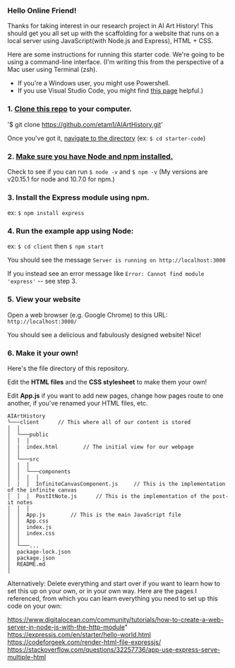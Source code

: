 ### Hello Online Friend!

Thanks for taking interest in our research project in AI Art History! This should get you all set up with the scaffolding for a website that runs on a local server using JavaScript(with Node.js and Express), HTML + CSS.

Here are some instructions for running this starter code.
We're going to be using a command-line interface. (I'm writing this from the perspective of a Mac user using Terminal (zsh).

- If you're a Windows user, you might use Powershell.
- If you use Visual Studio Code, you might find [this page](https://docs.microsoft.com/en-us/windows/dev-environment/javascript/nodejs-beginners-tutorial) helpful.)

### 1. [Clone this repo](https://docs.github.com/en/repositories/creating-and-managing-repositories/cloning-a-repository) to your computer.

'$ git clone https://github.com/etam1/AIArtHistory.git'

Once you've got it, [navigate to the directory](https://www.macworld.com/article/221277/command-line-navigating-files-folders-mac-terminal.html)
(ex: `$ cd starter-code`)

### 2. [Make sure you have Node and npm installed.](https://docs.npmjs.com/downloading-and-installing-node-js-and-npm)

Check to see if you can run `$ node -v` and `$ npm -v` (My versions are v20.15.1 for node and 10.7.0 for npm.)

### 3. Install the Express module using npm.

ex: `$ npm install express`

### 4. Run the example app using Node:

ex: `$ cd client` then `$ npm start`

You should see the message `Server is running on http://localhost:3000`

If you instead see an error message like `Error: Cannot find module 'express'` -- see step 3.

### 5. View your website

Open a web browser (e.g. Google Chrome) to this URL: `http://localhost:3000/`

You should see a delicious and fabulously designed website! Nice!

### 6. Make it your own!

Here's the file directory of this repository.

Edit the **HTML files** and the **CSS stylesheet** to make them your own!

Edit **App.js** if you want to add new pages, change how pages route to one another, if you've renamed your HTML files, etc.

```
AIArtHistory
└───client      // This where all of our content is stored
│  │
│  └───public
│  │  │
│  |  index.html        // The initial view for our webpage
│  │
│  └───src
│  │  │
│  │  └───components
│  │  │  │
│  |  │  InfiniteCanvasComponent.js     // This is the implementation of the infinite canvas
│  │  │  PostItNote.js      // This is the implementation of the post-it notes
│  │  │
│  │  App.js        // This is the main JavaScript file
│  │  App.css
│  │  index.js
│  │  index.css
│  │
│  └───...
│  package-lock.json
│  package.json
│  README.md
│
```

Alternatively: Delete everything and start over if you want to learn how to set this up on your own, or in your own way. Here are the pages I referenced, from which you can learn everything you need to set up this code on your own:

https://www.digitalocean.com/community/tutorials/how-to-create-a-web-server-in-node-js-with-the-http-module"
https://expressjs.com/en/starter/hello-world.html
https://codeforgeek.com/render-html-file-expressjs/
https://stackoverflow.com/questions/32257736/app-use-express-serve-multiple-html
